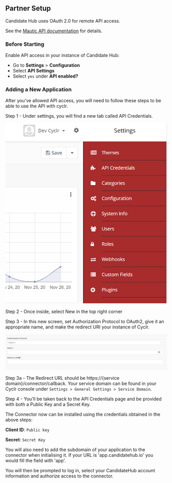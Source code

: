 
<section class="setup partner" markdown="1">

## Partner Setup

<div class="section-content" markdown="1">

Candidate Hub uses OAuth 2.0 for remote API access. 

See the [Mautic API documentation](https://developer.mautic.org/#rest-api) for details.

### Before Starting

Enable API access in your instance of Candidate Hub: 

- Go to **Settings** > **Configuration**
- Select **API Settings**
- Select ``yes`` under **API enabled?**

### Adding a New Application

After you've allowed API access, you will need to follow these steps to be able to use the API with cyclr.

Step 1 - Under settings, you will find a new tab called API Credentials. 

![API Credentials](./images/CandidateHub1.png)

Step 2 - Once inside, select New in the top right corner

Step 3 - In this new screen, set Authorization Protocol to OAuth2, give it an appropriate name, and make the redirect URI your instance of Cyclr.

![New Project Details](./images/CandidateHub2.png)

Step 3a - The Redirect URL should be https://<span></span>{service domain}/connector/callback. Your service domain can be found in your Cyclr console under `Settings > General Settings > Service Domain`.

Step 4 - You'll be taken back to the API Credentials page and be provided with both a Public Key and a Secret Key.

</div>

</section>

<section class="setup partner" markdown="1">

<div class="section-content" markdown="1">

The Connector now can be installed using the credentials obtained in the above steps:

**Client ID**: `Public key`

**Secret**: `Secret Key`

You will also need to add the subdomain of your application to the connector when initialising it. If your URL is 'app.candidatehub.io' you would fill the field with 'app'.

You will then be prompted to log in, select your CandidateHub account information and authorize access to the connector.

</div>

</section>
